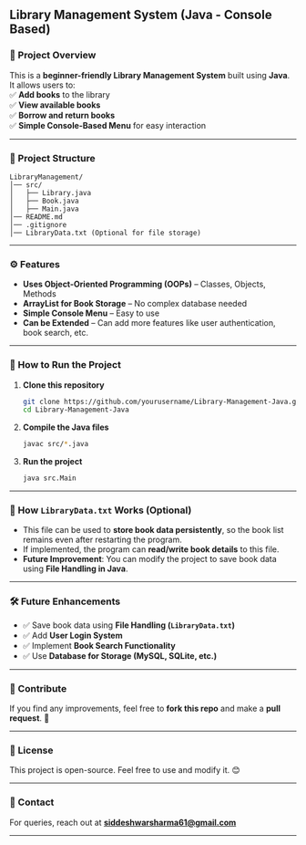 ## **Library Management System (Java - Console Based)**  

### **📌 Project Overview**  
This is a **beginner-friendly Library Management System** built using **Java**. It allows users to:  
✅ **Add books** to the library  
✅ **View available books**  
✅ **Borrow and return books**  
✅ **Simple Console-Based Menu** for easy interaction  

---

### **📂 Project Structure**
```
LibraryManagement/
│── src/
│   ├── Library.java
│   ├── Book.java
│   ├── Main.java
│── README.md
│── .gitignore
│── LibraryData.txt (Optional for file storage)
```

---

### **⚙️ Features**
- **Uses Object-Oriented Programming (OOPs)** – Classes, Objects, Methods  
- **ArrayList for Book Storage** – No complex database needed  
- **Simple Console Menu** – Easy to use  
- **Can be Extended** – Can add more features like user authentication, book search, etc.  

---

### **🚀 How to Run the Project**
1. **Clone this repository**  
   ```sh
   git clone https://github.com/yourusername/Library-Management-Java.git
   cd Library-Management-Java
   ```
2. **Compile the Java files**  
   ```sh
   javac src/*.java
   ```
3. **Run the project**  
   ```sh
   java src.Main
   ```

---

### **📖 How `LibraryData.txt` Works (Optional)**
- This file can be used to **store book data persistently**, so the book list remains even after restarting the program.  
- If implemented, the program can **read/write book details** to this file.  
- **Future Improvement**: You can modify the project to save book data using **File Handling in Java**.  

---

### **🛠 Future Enhancements**
- ✅ Save book data using **File Handling (`LibraryData.txt`)**
- ✅ Add **User Login System**
- ✅ Implement **Book Search Functionality**
- ✅ Use **Database for Storage (MySQL, SQLite, etc.)**

---

### **🔗 Contribute**
If you find any improvements, feel free to **fork this repo** and make a **pull request**. 🚀  

---

### **📜 License**
This project is open-source. Feel free to use and modify it. 😊  

---

### **📩 Contact**
For queries, reach out at **siddeshwarsharma61@gmail.com**  

---